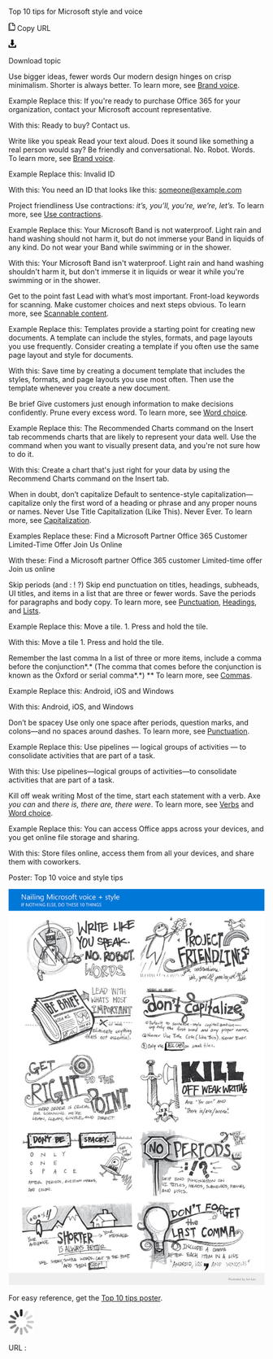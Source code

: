 ﻿# 

Top 10 tips for Microsoft style and voice

![Copy URL](media/top-10-tips-style-voice/Copy.png)
Copy URL

![Download](media/top-10-tips-style-voice/Download.png)

Download topic

Use bigger ideas, fewer words
Our modern design hinges on crisp minimalism. Shorter is always better. To learn more, see [Brand voice](https://worldready.cloudapp.net/Styleguide/Read?id=2700&topicid=28361).

Example
Replace this: If you're ready to purchase Office 365 for your organization, contact your Microsoft account representative.

With this: Ready to buy? Contact us.

Write like you speak
Read
your text aloud. Does it sound like something a real person would
say? Be friendly and conversational. No. Robot. Words. To
learn more, see [Brand voice](https://worldready.cloudapp.net/Styleguide/Read?id=2700&topicid=28361).

Example
Replace this: Invalid ID

With this: You need an ID that looks like this: <someone@example.com>

Project friendliness
Use contractions: *it’s, you’ll, you’re, we’re, let’s.* To learn more, see [Use contractions](https://worldready.cloudapp.net/Styleguide/Read?id=2700&topicid=36389).

Example
Replace this: Your
Microsoft Band is not waterproof. Light rain and hand washing should
not harm it, but do not immerse your Band in liquids of any kind. Do not
wear your Band while swimming or in the shower. 

With this: Your
Microsoft Band isn't waterproof. Light rain and hand washing shouldn't
harm it, but don't immerse it in liquids or wear it while you're
swimming or in the shower.

Get to the point fast
Lead
with what’s most important. Front-load keywords for scanning. Make
customer choices and next steps obvious. To learn more, see [Scannable content](https://worldready.cloudapp.net/Styleguide/Read?id=2700&topicid=36380).

Example
Replace this: Templates
provide a starting point for creating new documents. A template can
include the styles, formats, and page layouts you use frequently.
Consider creating a template if you often use the same page layout and
style for documents.

With this: Save
time by creating a document template that includes the styles, formats,
and page layouts you use most often. Then use the template whenever you
create a new document.

Be brief
Give customers just enough information to make decisions confidently. Prune every excess word. To learn more, see [Word choice](https://worldready.cloudapp.net/Styleguide/Read?id=2700&topicid=36378).

Example
Replace this:
The Recommended Charts command on the Insert tab recommends charts that
are likely to represent your data well. Use the command when you want
to visually present data, and you're not sure how to do it. 

With this: Create a chart that's just right for your data by using the Recommend Charts command on the Insert tab.

When in doubt, don’t capitalize
Default
to sentence-style capitalization—capitalize only the first word of
a heading or phrase and any proper nouns or names. Never Use Title
Capitalization (Like This). Never Ever. To learn more, see [Capitalization](https://worldready.cloudapp.net/Styleguide/Read?id=2700&topicid=33685).

Examples
Replace these: 
Find a Microsoft Partner
Office 365 Customer
Limited-Time Offer
Join Us Online

With these:
Find a Microsoft partner
Office 365 customer
Limited-time offer
Join us online

Skip periods (and : \! ?)
Skip
end punctuation on titles, headings, subheads, UI titles, and
items in a list that are three or fewer words. Save the periods for
paragraphs and body copy. To learn more, see [Punctuation](https://worldready.cloudapp.net/Styleguide/Read?id=2700&topicid=25519), [Headings](https://worldready.cloudapp.net/Styleguide/Read?id=2700&topicid=36408), and [Lists](https://worldready.cloudapp.net/Styleguide/Read?id=2700&topicid=36412). 

Example
Replace this:
Move a tile.
1\. Press and hold the tile.

With this:
Move a tile
1\. Press and hold the tile.

Remember the last comma
In a list of three or more items, include a comma before the conjunction*.* (The comma that comes before the conjunction is known as the Oxford or serial comma*.*) ** To learn more, see [Commas](https://worldready.cloudapp.net/Styleguide/Read?id=2700&topicid=28752). 

Example
Replace this: Android, iOS and Windows

With this: Android, iOS, and Windows

Don’t be spacey
Use only one space after periods, question marks, and colons—and no spaces around dashes. To learn more, see [Punctuation](https://worldready.cloudapp.net/Styleguide/Read?id=2700&topicid=25519).

Example
Replace this: Use pipelines — logical groups of activities — to consolidate activities that are part of a task.

With this: Use pipelines—logical groups of activities—to consolidate activities that are part of a task.

Kill off weak writing
Most of the time, start each statement with a verb. Axe *you can* and *there is, there are, there were*. To learn more, see [Verbs](https://worldready.cloudapp.net/Styleguide/Read?id=2700&topicid=25523) and [Word choice](https://worldready.cloudapp.net/Styleguide/Read?id=2700&topicid=36378).

Example
Replace this: You can access Office apps across your devices, and you get online file storage and sharing.

With this: Store files online, access them from all your devices, and share them with coworkers.

Poster: Top 10 voice and style tips

![](media/top-10-tips-style-voice/911998365.png)

For easy reference, get the [Top 10 tips poster](https://worldready.blob.core.windows.net/document/getting-voice-right_010417.pdf "Printable top 10 tips poster").

![In progress](media/top-10-tips-style-voice/activity-large.gif)

URL :
